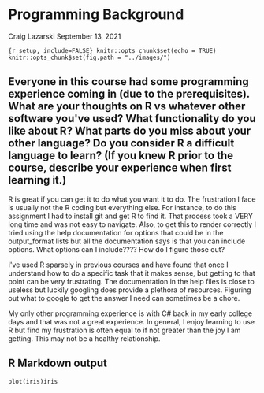 Programming Background
================
Craig Lazarski
September 13, 2021

`{r setup, include=FALSE} knitr::opts_chunk$set(echo = TRUE) knitr::opts_chunk$set(fig.path = "../images/")`

## Everyone in this course had some programming experience coming in (due to the prerequisites). What are your thoughts on R vs whatever other software you've used? What functionality do you like about R? What parts do you miss about your other language? Do you consider R a difficult language to learn? (If you knew R prior to the course, describe your experience when first learning it.)

R is great if you can get it to do what you want it to do. The frustration I face is usually not the R coding but everything else. For instance, to do this assignment I had to install git and get R to find it. That process took a VERY long time and was not easy to navigate. Also, to get this to render correctly I tried using the help documentation for options that could be in the output\_format lists but all the documentation says is that you can include options. What options can I include???? How do I figure those out?

I've used R sparsely in previous courses and have found that once I understand how to do a specific task that it makes sense, but getting to that point can be very frustrating. The documentation in the help files is close to useless but luckily googling does provide a plethora of resources. Figuring out what to google to get the answer I need can sometimes be a chore.

My only other programming experience is with C\# back in my early college days and that was not a great experience. In general, I enjoy learning to use R but find my frustration is often equal to if not greater than the joy I am getting. This may not be a healthy relationship.

## R Markdown output

``` {r}
plot(iris)iris
```
